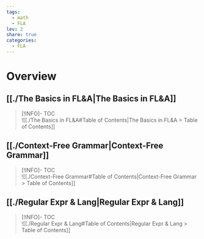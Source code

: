 ```yaml
---  
tags:  
  - math  
  - FLA  
lev: 2  
share: true  
categories:  
  - FLA  
---  
```

  
  
# Overview  
  
## [[./The Basics in FL&A|The Basics in FL&A]]  
  
>[!INFO]- TOC  
>![[./The Basics in FL&A#Table of Contents|The Basics in FL&A > Table of Contents]]  
  
## [[./Context-Free Grammar|Context-Free Grammar]]  
  
>[!INFO]- TOC  
>![[./Context-Free Grammar#Table of Contents|Context-Free Grammar > Table of Contents]]  
  
## [[./Regular Expr & Lang|Regular Expr & Lang]]  
  
>[!INFO]- TOC  
>![[./Regular Expr & Lang#Table of Contents|Regular Expr & Lang > Table of Contents]]  
